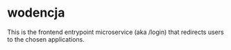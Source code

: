 # wodencja
This is the frontend entrypoint microservice (aka /login) that redirects users to the chosen applications.
